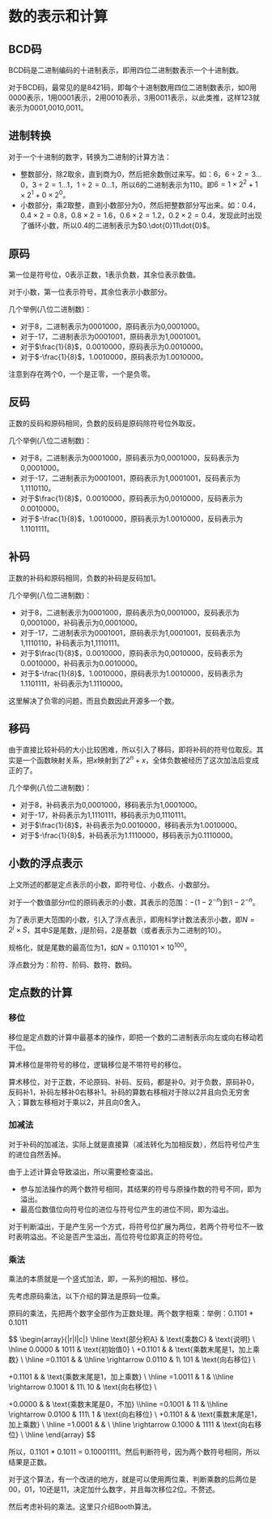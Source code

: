 # 数的表示和计算

## BCD码

BCD码是二进制编码的十进制表示，即用四位二进制数表示一个十进制数。

对于BCD码，最常见的是8421码，即每个十进制数用四位二进制数表示，如0用0000表示，1用0001表示，2用0010表示，3用0011表示，以此类推，这样123就表示为0001,0010,0011。

## 进制转换

对于一个十进制的数字，转换为二进制的计算方法：

- 整数部分，除2取余，直到商为0，然后把余数倒过来写。如：6，$6 \div 2=3\dots0$，$3 \div 2=1\dots 1$，$1 \div 2=0\dots 1$，所以6的二进制表示为110。即$6=1\times 2^2+1\times 2^1+0\times 2^0$。
- 小数部分，乘2取整，直到小数部分为0，然后把整数部分写出来。如：0.4，$0.4 \times 2=0.8$，$0.8 \times 2=1.6$，$0.6 \times 2=1.2$，$0.2 \times 2=0.4$，发现此时出现了循环小数，所以0.4的二进制表示为$0.\dot{0}11\dot{0}$。

## 原码

第一位是符号位，0表示正数，1表示负数，其余位表示数值。

对于小数，第一位表示符号，其余位表示小数部分。

几个举例(八位二进制数)：

- 对于8，二进制表示为0001000，原码表示为0,0001000。
- 对于-17，二进制表示为0001001，原码表示为1,0001001。
- 对于$\frac{1}{8}$，0.0010000，原码表示为0.0010000。
- 对于$-\frac{1}{8}$，1.0010000，原码表示为1.0010000。

注意到存在两个0，一个是正零，一个是负零。

## 反码

正数的反码和原码相同，负数的反码是原码除符号位外取反。

几个举例(八位二进制数)：

- 对于8，二进制表示为0001000，原码表示为0,0001000，反码表示为0,0001000。
- 对于-17，二进制表示为0001001，原码表示为1,0001001，反码表示为1,1110110。
- 对于$\frac{1}{8}$，0.0010000，原码表示为0,0010000，反码表示为0.0010000。
- 对于$-\frac{1}{8}$，1.0010000，原码表示为1.0010000，反码表示为1.1101111。

## 补码

正数的补码和原码相同，负数的补码是反码加1。

几个举例(八位二进制数)：

- 对于8，二进制表示为0001000，原码表示为0,0001000，反码表示为0,0001000，补码表示为0,0001000。
- 对于-17，二进制表示为0001001，原码表示为1,0001001，反码表示为1,1110110，补码表示为1,1110111。
- 对于$\frac{1}{8}$，0.0010000，原码表示为0,0010000，反码表示为0.0010000，补码表示为0.0010000。
- 对于$-\frac{1}{8}$，1.0010000，原码表示为1.0010000，反码表示为1.1101111，补码表示为1.1110000。

这里解决了负零的问题，而且负数因此开源多一个数。

## 移码

由于直接比较补码的大小比较困难，所以引入了移码，即将补码的符号位取反。其实是一个函数映射关系，把$x$映射到了$2^n+x$，全体负数被经历了这次加法后变成正的了。

几个举例(八位二进制数)：

- 对于8，补码表示为0,0001000，移码表示为1,0001000。
- 对于-17，补码表示为1,1110111，移码表示为0,1110111。
- 对于$\frac{1}{8}$，补码表示为0.0010000，移码表示为1.0010000。
- 对于$-\frac{1}{8}$，补码表示为1.1110000，移码表示为0.1110000。

## 小数的浮点表示

上文所述的都是定点表示的小数，即符号位、小数点、小数部分。

对于一个数值部分$n$位的原码表示的小数，其表示的范围：$-(1-2^{-n})$到$1-2^{-n}$。

为了表示更大范围的小数，引入了浮点表示，即用科学计数法表示小数，即$N=2^j\times S$，其中$S$是尾数，$j$是阶码，2是基数（或者表示为二进制的10）。

规格化，就是尾数的最高位为1，如$N=0.110101\times {10}^{100}$。

浮点数分为：阶符、阶码、数符、数码。



## 定点数的计算

### 移位

移位是定点数的计算中最基本的操作，即把一个数的二进制表示向左或向右移动若干位。

算术移位是带符号的移位，逻辑移位是不带符号的移位。

算术移位，对于正数，不论原码、补码、反码，都是补0。对于负数，原码补0，反码补1，补码左移补0右移补1。补码的算数右移相对于除以2并且向负无穷舍入；算数左移相对于乘以2，并且向0舍入。

### 加减法

对于补码的加减法，实际上就是直接算（减法转化为加相反数），然后符号位产生的进位自然丢掉。

由于上述计算会导致溢出，所以需要检查溢出。

- 参与加法操作的两个数符号相同，其结果的符号与原操作数的符号不同，即为溢出。
- 最高位数值位向符号位的进位与符号位产生的进位不同，即为溢出。

对于判断溢出，于是产生另一个方式，将符号位扩展为两位，若两个符号位不一致时表明溢出。不论是否产生溢出，高位符号位即真正的符号位。

### 乘法

乘法的本质就是一个竖式加法，即，一系列的相加、移位。

先考虑原码乘法，以下介绍的算法是原码一位乘。

原码的乘法，先把两个数字全部作为正数处理。两个数字相乘：举例：0.1101 * 0.1011

$$
\begin{array}{|r|l|c|}
\hline
\text{部分积A} & \text{乘数C} & \text{说明} \\
\hline
0.0000 & 1011 & \text{初始值0} \\
+0.1101 & & \text{乘数末尾是1，加上乘数} \\
\hline
=0.1101 & & \\\hline
\rightarrow 0.0110 & 1\ 101 & \text{向右移位} \\

+0.1101 & & \text{乘数末尾是1，加上乘数} \\
\hline
=1.0011 & 1 & \\\hline
\rightarrow 0.1001 & 11\ 10 & \text{向右移位} \\

+0.0000 & & \text{乘数末尾是0，不加} \\\hline
=0.1001 & 11 & \\\hline
\rightarrow 0.0100 & 111\ 1 & \text{向右移位} \\
+0.1101 & & \text{乘数末尾是1，加上乘数} \\
\hline
=1.0001 & & \\
\hline
\rightarrow 0.1000 & 1111 & \text{向右移位} \\
\hline
\end{array}
$$

所以，0.1101 * 0.1011 = 0.10001111。然后判断符号，因为两个数符号相同，所以结果是正数。

对于这个算法，有一个改进的地方，就是可以使用两位乘，判断乘数的后两位是00，01，10还是11，决定加什么数字，并且每次移位2位。不赘述。

然后考虑补码的乘法。这里只介绍Booth算法。